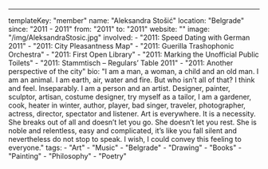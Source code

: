 ---
  templateKey: "member"
  name: "Aleksandra Stošić"
  location: "Belgrade"
  since: "2011 - 2011"
  from: "2011"
  to: "2011"
  website: ""
  image: "/img/AleksandraStosic.jpg"
  involved: 
    - "2011: Speed Dating with German 2011"
    - "2011: City Pleasantness Map"
    - "2011: Guerilla Trashophonic Orchestra"
    - "2011: First Open Library"
    - "2011: Marking the Unofficial Public Toilets"
    - "2011: Stammtisch – Regulars’ Table 2011"
    - "2011: Another perspective of the city"
  bio: "I am a man, a woman, a child and an old man. I am an animal. I am earth, air, water and fire. But who isn’t all of that? I think and feel. Inseparably. I am a person and an artist. Designer, painter, sculptor, artisan, costume designer, try myself as a tailor, I am a gardener, cook, heater in winter, author, player, bad singer, traveler, photographer, actress, director, spectator and listener. Art is everywhere. It is a necessity. She breaks out of all and doesn’t let you go. She doesn’t let you rest. She is noble and relentless, easy and complicated, it’s like you fall silent and nevertheless do not stop to speak. I wish, I could convey this feeling to everyone."
  tags: 
    - "Art"
    - "Music"
    - "Belgrade"
    - "Drawing"
    - "Books"
    - "Painting"
    - "Philosophy"
    - "Poetry"
